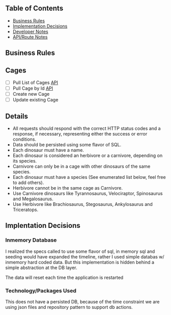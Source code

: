 
## Table of Contents
* [Business Rules](#business-rules)
* [Implementation Decisions](#implentation-decisions)
* [Developer Notes](./docs/DeveloperNotes.md)
* [API/Route Notes](./docs//APINotes.md)

## Business Rules

## Cages
* [ ] Pull List of Cages [API](./docs/APINotes.md#get-all-cages)
* [ ] Pull Cage by Id [API](./docs/APINotes.md#get-single-cage)
* [ ] Create new Cage
* [ ] Update existing Cage

## Details
* All requests should respond with the correct HTTP status codes and a response, if necessary,
representing either the success or error conditions.
* Data should be persisted using some flavor of SQL.
* Each dinosaur must have a name.
* Each dinosaur is considered an herbivore or a carnivore, depending on its species.
* Carnivore can only be in a cage with other dinosaurs of the same species.
* Each dinosaur must have a species (See enumerated list below, feel free to add others).
* Herbivore cannot be in the same cage as Carnivore.
* Use Carnivore dinosaurs like Tyrannosaurus, Velociraptor, Spinosaurus and Megalosaurus.
* Use Herbivore like Brachiosaurus, Stegosaurus, Ankylosaurus and Triceratops.


## Implentation Decisions

### Inmemory Database
I realized the specs called to use some flavor of sql, in memory sql and seeding would have expanded the timeline, rather I used simple databas w/ inmemory hard coded data. But this implementation is hidden behind a simple abstraction at the DB layer.

The data will reset each time the application is restarted


### Technology/Packages Used
This does not have a persisted DB, because of the time constraint we are using json files and repository pattern to support db actions.  


